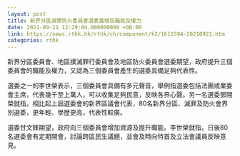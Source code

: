 ```yaml
---
layout: post
title: 新界分區滅罪防火委員會選委冀增加職能及權力
date: 2021-09-21 12:29:04.000000000 +08:00
link: https://news.rthk.hk/rthk/ch/component/k2/1611594-20210921.htm
categories: rthk
---
```


新界分區委員會、地區撲滅罪行委員會及地區防火委員會選委期望，政府提升三個委員會的職能及權力，又認為三個委員會產生的選委具備足夠代表性。

選委之一的李世榮表示，三個委員會具備有多元聲音，舉例指選委包括法團或業委會主席，代表幾千至上萬人，可以收集足夠民意，反映各界心聲。另一名選委鄧開榮就指，相比起上屆選委會的新界區議會代表，80名新界分區、滅罪及防火會界別選委，更年輕、學歷更高，代表性較廣。

選委甘文鋒期望，政府向三個委員會增加資源及提升職能。李世榮就指，日後80名選委會有定期開會，討論跨區民生議題，並會及時向特首及立法會議員反映意見。
